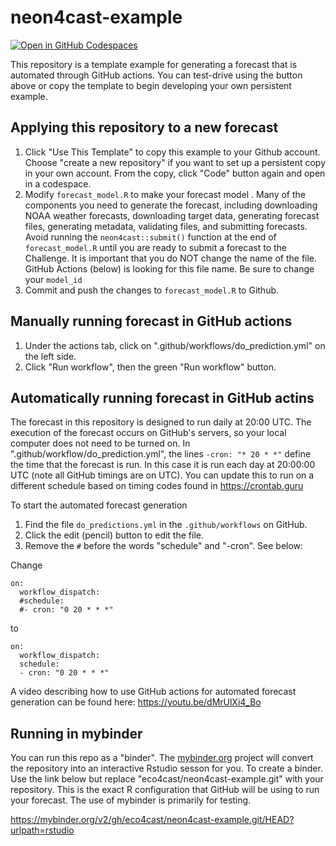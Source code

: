 # neon4cast-example

[![Open in GitHub Codespaces](https://github.com/codespaces/badge.svg)](https://github.com/codespaces/new?hide_repo_select=true&ref=main&repo=563603613)

This repository is a template example for generating a forecast that is automated through GitHub actions. You can test-drive using the button above or copy the template to begin developing your own persistent example. 

## Applying this repository to a new forecast

1) Click "Use This Template" to copy this example to your Github account.  Choose "create a new repository" if you want to set up a persistent copy in your own account. From the copy, click "Code" button again and open in a codespace.
1) Modify `forecast_model.R` to make your forecast model .  Many of the components you need to generate the forecast, including downloading NOAA weather forecasts, downloading target data, generating forecast files, generating metadata, validating files, and submitting forecasts. Avoid running the `neon4cast::submit()` function at the end of `forecast_model.R` until you are ready to submit a forecast to the Challenge.  It is important that you do NOT change the name of the file.  GitHub Actions (below) is looking for this file name. Be sure to change your `model_id`
2) Commit and push the changes to `forecast_model.R` to Github. 

## Manually running forecast in GitHub actions

1) Under the actions tab, click on ".github/workflows/do_prediction.yml" on the left side.
2) Click "Run workflow", then the green "Run workflow" button. 

## Automatically running forecast in GitHub actins

The forecast in this repository is designed to run daily at 20:00 UTC.  The execution of the forecast occurs on GitHub's servers, so your local computer does not need to be turned on.  In ".github/workflow/do_prediction.yml", the lines `-cron: "* 20 * *"` define the time that the forecast is run.  In this case it is run each day at 20:00:00 UTC (note all GitHub timings are on UTC).  You can update this to run on a different schedule based on timing codes found in https://crontab.guru

To start the automated forecast generation
1) Find the file `do_predictions.yml` in the `.github/workflows` on GitHub.
2) Click the edit (pencil) button to edit the file.
3) Remove the `#` before the words "schedule" and "-cron".  See below:

Change

```
on:
  workflow_dispatch:
  #schedule:
  #- cron: "0 20 * * *"
```
to
```
on:
  workflow_dispatch:
  schedule:
  - cron: "0 20 * * *"
```

A video describing how to use GitHub actions for automated forecast generation can be found here: https://youtu.be/dMrUlXi4_Bo

## Running in mybinder

You can run this repo as a "binder".  The [mybinder.org](https://mybinder.org) project will convert the repository into an interactive Rstudio sesson for you. To create a binder.  Use the link below but replace "eco4cast/neon4cast-example.git" with your repository. This is the exact R configuration that GitHub will be using to run your forecast.  The use of mybinder is primarily for testing. 

https://mybinder.org/v2/gh/eco4cast/neon4cast-example.git/HEAD?urlpath=rstudio
